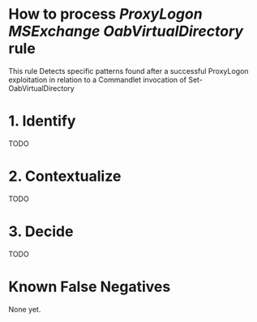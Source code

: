 # How to process *ProxyLogon MSExchange OabVirtualDirectory* rule
This rule Detects specific patterns found after a successful ProxyLogon exploitation in relation to a Commandlet invocation of Set-OabVirtualDirectory

# 1. Identify
TODO

# 2. Contextualize
TODO

# 3. Decide
TODO

# Known False Negatives
None yet.
